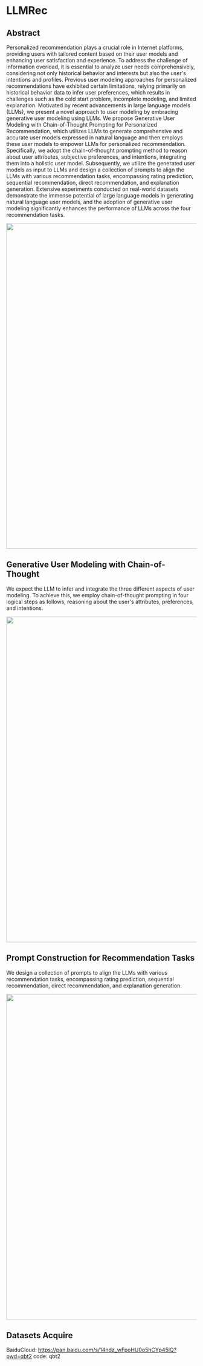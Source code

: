 # LLMRec

## Abstract

Personalized recommendation plays a crucial role in Internet platforms, providing users with tailored content based on their user models and enhancing user satisfaction and experience. To address the challenge of information overload, it is essential to analyze user needs comprehensively, considering not only historical behavior and interests but also the user's intentions and profiles. Previous user modeling approaches for personalized recommendations have exhibited certain limitations, relying primarily on historical behavior data to infer user preferences, which results in challenges such as the cold start problem, incomplete modeling, and limited explanation. Motivated by recent advancements in large language models (LLMs), we present a novel approach to user modeling by embracing generative user modeling using LLMs. We propose Generative User Modeling with Chain-of-Thought Prompting for Personalized Recommendation, which utilizes LLMs to generate comprehensive and accurate user models expressed in natural language and then employs these user models to empower LLMs for personalized recommendation. Specifically, we adopt the chain-of-thought prompting method to reason about user attributes, subjective preferences, and intentions, integrating them into a holistic user model. Subsequently, we utilize the generated user models as input to LLMs and design a collection of prompts to align the LLMs with various recommendation tasks, encompassing rating prediction, sequential recommendation, direct recommendation, and explanation generation. Extensive experiments conducted on real-world datasets demonstrate the immense potential of large language models in generating natural language user models, and the adoption of generative user modeling significantly enhances the performance of LLMs across the four recommendation tasks. 

<img src="https://github.com/kwyyangfan/GUMRec/docs/Overall Framework-改.png" width="860" />

## Generative User Modeling with Chain-of-Thought

We expect the LLM to infer and integrate the three different aspects of user modeling. To achieve this, we employ chain-of-thought prompting in four logical steps as follows, reasoning about the user's attributes, preferences, and intentions.

<img src="https://github.com/kwyyangfan/GUMRec/docs/CoT-GUM-V3.png" width="860" />

## Prompt Construction for Recommendation Tasks

We design a collection of prompts to align the LLMs with various recommendation tasks, encompassing rating prediction, sequential recommendation, direct recommendation, and explanation generation.

<img src="https://github.com/kwyyangfan/GUMRec/docs/Prompt examples for four tasks-改.png" width="860" />

## Datasets Acquire

BaiduCloud: <https://pan.baidu.com/s/14ndz_wFpoHU0o5hCYp45lQ?pwd=qbt2> code: qbt2
